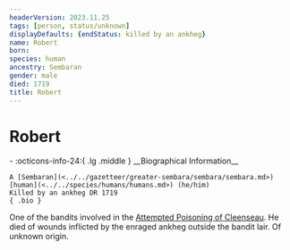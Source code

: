 ```yaml
---
headerVersion: 2023.11.25
tags: [person, status/unknown]
displayDefaults: {endStatus: killed by an ankheg}
name: Robert
born:
species: human
ancestry: Sembaran
gender: male
died: 1719
title: Robert
---
```

# Robert
<div class="grid cards ext-narrow-margin ext-one-column" markdown>
- :octicons-info-24:{ .lg .middle } __Biographical Information__

    A [Sembaran](<../../gazetteer/greater-sembara/sembara/sembara.md>) [human](<../../species/humans/humans.md>) (he/him)  
    Killed by an ankheg DR 1719  
    { .bio }

</div>


One of the bandits involved in the [Attempted Poisoning of Cleenseau](<../../events/1700s/1719/11/attempted-poisoning-of-cleenseau.md>). He died of wounds inflicted by the enraged ankheg outside the bandit lair. Of unknown origin.